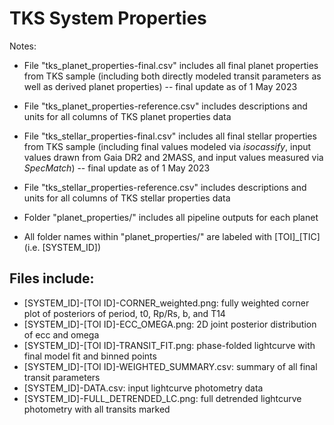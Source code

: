 # TKS System Properties
Notes: 
- File "tks_planet_properties-final.csv" includes all final planet properties from TKS sample (including both directly modeled transit parameters as well as derived planet properties) -- final update as of 1 May 2023
- File "tks_planet_properties-reference.csv" includes descriptions and units for all columns of TKS planet properties data

- File "tks_stellar_properties-final.csv" includes all final stellar properties from TKS sample (including final values modeled via *isocassify*, input values drawn from Gaia DR2 and 2MASS, and input values measured via *SpecMatch*) -- final update as of 1 May 2023
- File "tks_stellar_properties-reference.csv" includes descriptions and units for all columns of TKS stellar properties data

- Folder "planet_properties/" includes all pipeline outputs for each planet
- All folder names within "planet_properties/" are labeled with [TOI]_[TIC] (i.e. [SYSTEM_ID])

## Files include:
- [SYSTEM_ID]-[TOI ID]-CORNER_weighted.png: fully weighted corner plot of posteriors of period, t0, Rp/Rs, b, and T14
- [SYSTEM_ID]-[TOI ID]-ECC_OMEGA.png: 2D joint posterior distribution of ecc and omega
- [SYSTEM_ID]-[TOI ID]-TRANSIT_FIT.png: phase-folded lightcurve with final model fit and binned points
- [SYSTEM_ID]-[TOI ID]-WEIGHTED_SUMMARY.csv: summary of all final transit parameters
- [SYSTEM_ID]-DATA.csv: input lightcurve photometry data
- [SYSTEM_ID]-FULL_DETRENDED_LC.png: full detrended lightcurve photometry with all transits marked
